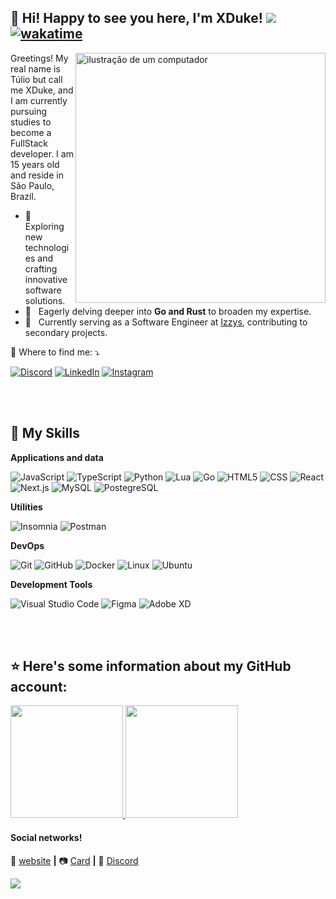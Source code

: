 ## 💜 Hi! Happy to see you here, <strong>I'm XDuke!</strong> ![](https://komarev.com/ghpvc/?username=XDukeHD&color=006bed) [![wakatime](https://wakatime.com/badge/user/f7fc301e-e4ee-4d46-b45f-5ff61c255b35.svg)](https://wakatime.com/@f7fc301e-e4ee-4d46-b45f-5ff61c255b35)




<img src="https://raw.githubusercontent.com/MicaelliMedeiros/micaellimedeiros/master/image/computer-illustration.png" alt="ilustração de um computador" min-width="400px" max-width="400px" width="400px" align="right">

<p align="left"> 
  Greetings! My real name is Túlio but call me XDuke, and I am currently pursuing studies to become a FullStack developer. I am 15 years old and reside in São Paulo, Brazil.
</p>

 - 🌱 &nbsp; Exploring new technologies and crafting innovative software solutions.
 - 🦄 &nbsp; Eagerly delving deeper into **Go and Rust** to broaden my expertise.
 - 💼 &nbsp; Currently serving as a Software Engineer at <a href="https://github.com/izzysbot">Izzys</a>, contributing to secondary projects.

<p align="left">
  💌 Where to find me: ⤵️
</p>

<p align="left">
  <a href="https://discord.com/users/816775306115285073" title="Discord">
  <img src="https://img.shields.io/badge/-Discord-333333?style=flat&labelColor=blue&logo=discord&logoColor=white&link=https://discord.com/users/816775306115285073" alt="Discord"/></a>
  <a href="#" title="LinkedIn">
  <img src="https://img.shields.io/badge/-Linkedin-333333?style=flat&logo=Linkedin&logoColor=blue&link=LINK-DO-SEU-LINKEDIN" alt="LinkedIn"/></a>
  <a href="#" title="Instagram">
  <img src="https://img.shields.io/badge/-Instagram-333333?style=flat&labelColor=DF0174&logo=instagram&logoColor=pink&link=LINK-DO-SEU-INSTAGRAM" alt="Instagram"/></a>
</p>

<br/>
<br/>

## 🚀 My Skills
**Applications and data**

![JavaScript](https://img.shields.io/badge/-JavaScript-333333?style=flat&logo=javascript)
![TypeScript](https://img.shields.io/badge/-TypeScript-333333?style=flat&logo=typescript)
![Python](https://img.shields.io/badge/-Python-333333?style=flat&logo=python)
![Lua](https://img.shields.io/badge/-Lua-333333?style=flat&logo=lua)
![Go](https://img.shields.io/badge/-GoLang-333333?style=flat&logo=go)
![HTML5](https://img.shields.io/badge/-HTML5-333333?style=flat&logo=HTML5)
![CSS](https://img.shields.io/badge/-CSS-333333?style=flat&logo=CSS3&logoColor=1572B6)
![React](https://img.shields.io/badge/-React-333333?style=flat&logo=react)
![Next.js](https://img.shields.io/badge/-Next.js-333333?style=flat&logo=next.js)
![MySQL](https://img.shields.io/badge/-MySQL-333333?style=flat&logo=mysql)
![PostegreSQL](https://img.shields.io/badge/PostgreSQL-333333?style=flat&logo=postgresql&logoColor=white)

**Utilities**

![Insomnia](https://img.shields.io/badge/-Insomnia-333333?style=flat&logo=insomnia)
![Postman](https://img.shields.io/badge/-Postman-333333?style=flat&logo=postman)

**DevOps**

![Git](https://img.shields.io/badge/-Git-333333?style=flat&logo=git)
![GitHub](https://img.shields.io/badge/-GitHub-333333?style=flat&logo=github)
![Docker](https://img.shields.io/badge/-Docker-333333?style=flat&logo=docker)
![Linux](https://img.shields.io/badge/-Linux-333333?style=flat&logo=linux)
![Ubuntu](https://img.shields.io/badge/-Ubuntu-333333?style=flat&logo=ubuntu)

**Development Tools**

![Visual Studio Code](https://img.shields.io/badge/-Visual%20Studio%20Code-333333?style=flat&logo=visual-studio-code&logoColor=007ACC)
![Figma](https://img.shields.io/badge/-Figma-333333?style=flat&logo=figma&logoColor=007ACC)
![Adobe XD](https://img.shields.io/badge/-Adobe%20XD-333333?style=flat&logo=adobe-xd&logoColor=007ACC)

<br/>
<br/>

## ⭐ Here's some information about my GitHub account:
<div>
  <a href="https://github.com/XDukeHD">
  <img height="180em" src="https://github-readme-stats.vercel.app/api?username=XDukeHD&show_icons=true&theme=tokyonight&include_all_commits=true&count_private=true"/> <img height="180em" src="https://github-readme-stats.vercel.app/api/top-langs/?username=XDukeHD&layout=compact&langs_count=7&theme=tokyonight"/>
  </a>
</div>

#### Social networks!

🏡 [website](https://xduke.vercel.app/) **|** 
📷 [Card](https://xduke.vercel.app/bio) **|** 
🤖 [Discord](https://discord.com/users/816775306115285073) 

<div align="left">
  <img  src="https://discord.c99.nl/widget/theme-1/816775306115285073.png"/>
</div>
